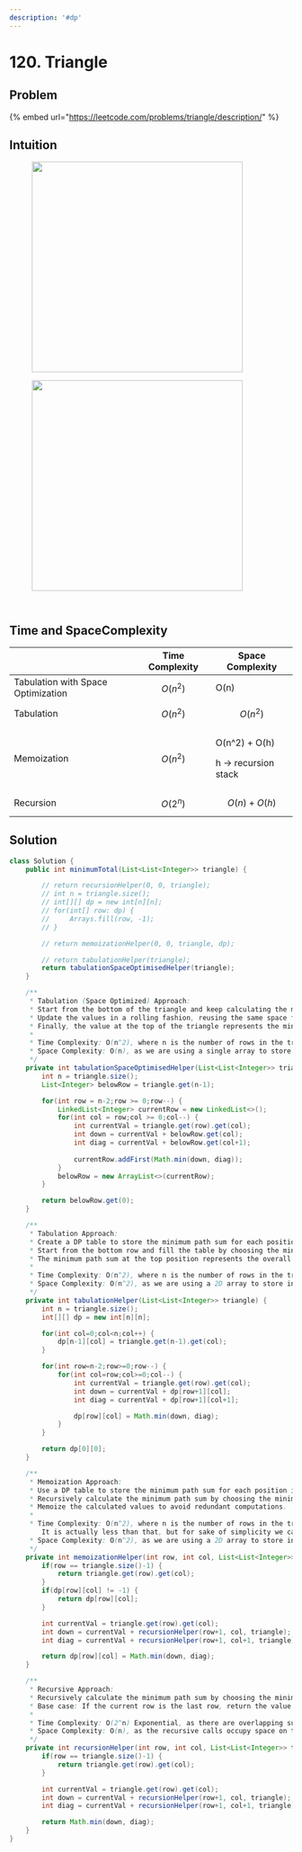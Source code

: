 ```yaml
---
description: '#dp'
---
```


# 120. Triangle

## Problem

{% embed url="https://leetcode.com/problems/triangle/description/" %}

## Intuition

<div align="left">

<figure><img src="../.gitbook/assets/Page1 (1).png" alt="" width="375"><figcaption></figcaption></figure>

 

<figure><img src="../.gitbook/assets/Page2 (3) (1).png" alt="" width="375"><figcaption></figcaption></figure>

</div>

<div>

<figure><img src="../.gitbook/assets/Page3 (3).png" alt=""><figcaption></figcaption></figure>

 

<figure><img src="../.gitbook/assets/Page4 (2).png" alt=""><figcaption></figcaption></figure>

</div>

## Time and SpaceComplexity

|                                    | Time Complexity | Space Complexity                                                          |
| ---------------------------------- | --------------- | ------------------------------------------------------------------------- |
| Tabulation with Space Optimization | $$O(n^2)$$      | O(n)                                                                      |
| Tabulation                         | $$O(n^2)$$      | $$O(n^2)$$                                                                |
| Memoization                        | $$O(n^2)$$      | <p><span class="math">O(n^2) + O(h)</span></p><p>h -> recursion stack</p> |
| Recursion                          | $$O(2^n)$$      | $$O(n) + O(h)$$                                                           |



## Solution

```java
class Solution {
    public int minimumTotal(List<List<Integer>> triangle) {

        // return recursionHelper(0, 0, triangle);
        // int n = triangle.size();
        // int[][] dp = new int[n][n];
        // for(int[] row: dp) {
        //     Arrays.fill(row, -1);
        // }

        // return memoizationHelper(0, 0, triangle, dp);

        // return tabulationHelper(triangle);
        return tabulationSpaceOptimisedHelper(triangle);
    }

    /**
     * Tabulation (Space Optimized) Approach:
     * Start from the bottom of the triangle and keep calculating the minimum path sum for each row.
     * Update the values in a rolling fashion, reusing the same space for storage.
     * Finally, the value at the top of the triangle represents the minimum path sum.
     *
     * Time Complexity: O(n^2), where n is the number of rows in the triangle.
     * Space Complexity: O(n), as we are using a single array to store intermediate values.
     */
    private int tabulationSpaceOptimisedHelper(List<List<Integer>> triangle) {
        int n = triangle.size();
        List<Integer> belowRow = triangle.get(n-1);

        for(int row = n-2;row >= 0;row--) {
            LinkedList<Integer> currentRow = new LinkedList<>();
            for(int col = row;col >= 0;col--) {
                int currentVal = triangle.get(row).get(col);
                int down = currentVal + belowRow.get(col);
                int diag = currentVal + belowRow.get(col+1);
                
                currentRow.addFirst(Math.min(down, diag));
            }
            belowRow = new ArrayList<>(currentRow);
        }

        return belowRow.get(0);
    }

    /**
     * Tabulation Approach:
     * Create a DP table to store the minimum path sum for each position in the triangle.
     * Start from the bottom row and fill the table by choosing the minimum path from the next row.
     * The minimum path sum at the top position represents the overall minimum path sum.
     *
     * Time Complexity: O(n^2), where n is the number of rows in the triangle.
     * Space Complexity: O(n^2), as we are using a 2D array to store intermediate values.
     */
    private int tabulationHelper(List<List<Integer>> triangle) {
        int n = triangle.size();
        int[][] dp = new int[n][n];

        for(int col=0;col<n;col++) {
            dp[n-1][col] = triangle.get(n-1).get(col);
        }

        for(int row=n-2;row>=0;row--) {
            for(int col=row;col>=0;col--) {
                int currentVal = triangle.get(row).get(col);
                int down = currentVal + dp[row+1][col];
                int diag = currentVal + dp[row+1][col+1];

                dp[row][col] = Math.min(down, diag);
            }
        }

        return dp[0][0];
    }

    /**
     * Memoization Approach:
     * Use a DP table to store the minimum path sum for each position in the triangle.
     * Recursively calculate the minimum path sum by choosing the minimum path from the next row.
     * Memoize the calculated values to avoid redundant computations.
     *
     * Time Complexity: O(n^2), where n is the number of rows in the triangle.
        It is actually less than that, but for sake of simplicity we call it O(n^2)
     * Space Complexity: O(n^2), as we are using a 2D array to store intermediate values.
     */
    private int memoizationHelper(int row, int col, List<List<Integer>> triangle, int[][] dp) {
        if(row == triangle.size()-1) {
            return triangle.get(row).get(col);
        }
        if(dp[row][col] != -1) {
            return dp[row][col];
        }

        int currentVal = triangle.get(row).get(col);
        int down = currentVal + recursionHelper(row+1, col, triangle);
        int diag = currentVal + recursionHelper(row+1, col+1, triangle);

        return dp[row][col] = Math.min(down, diag);
    }

    /**
     * Recursive Approach:
     * Recursively calculate the minimum path sum by choosing the minimum path from the next row.
     * Base case: If the current row is the last row, return the value at the current position.
     *
     * Time Complexity: O(2^n) Exponential, as there are overlapping subproblems.
     * Space Complexity: O(n), as the recursive calls occupy space on the call stack.
     */
    private int recursionHelper(int row, int col, List<List<Integer>> triangle) {
        if(row == triangle.size()-1) {
            return triangle.get(row).get(col);
        }

        int currentVal = triangle.get(row).get(col);
        int down = currentVal + recursionHelper(row+1, col, triangle);
        int diag = currentVal + recursionHelper(row+1, col+1, triangle);

        return Math.min(down, diag);
    }
}
```
